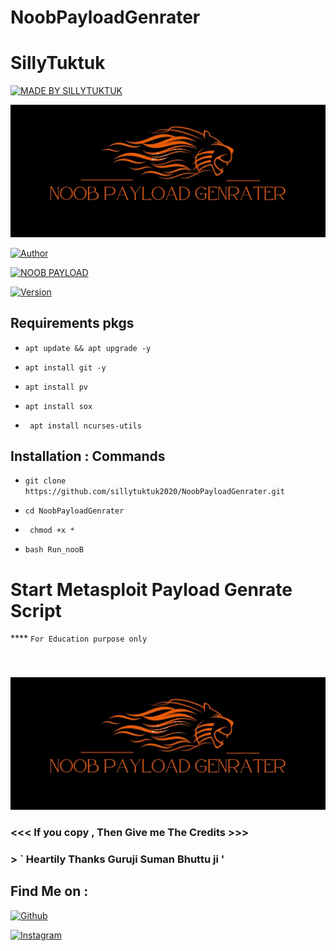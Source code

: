# NoobPayloadGenrater

# SillyTuktuk

<p align="left">

<a href="#"><img title="MADE BY SILLYTUKTUK " src="https://img.shields.io/badge/Sillytuktuk-Creations-yellowgreen?colorA=%23ff0000&colorB=%23017e40&style=for-the-badge"></a>

</p>

<p align="center">

<a href="#"><img title="Host" src="https://github.com/sillytuktuk2020/NoobPayloadGenrater/blob/master/Logo.jpg"></a>

</p>

<p align="center">

<a href="https://github.com/SillyTuktuk"><img title="Author" src="https://img.shields.io/badge/Creat%20by-Sillytuktuk2020-yellowgreen?style=for-the-badge&logo=github"></a>

<a href="#"><img title="NOOB PAYLOAD" src="https://img.shields.io/badge/NoobPayloadGenrater-Creat%20you%20Payload%20link-orange?style=for-the-badge"></a>

</p>

<p align="center">

<a href="#"><img title="Version" src="https://img.shields.io/badge/Version%20-2.0.2-yellow re?style=flat-square"></a>

</p>

## Requirements pkgs 

 * `apt update && apt upgrade -y `

 * `apt install git -y`

 * ` apt install pv `

 * ` apt install sox `

 * ` apt install ncurses-utils`

 

 ## Installation : Commands 

 

 * `git clone https://github.com/sillytuktuk2020/NoobPayloadGenrater.git `

 * `cd NoobPayloadGenrater`

 * ` chmod +x *`

 *  ` bash Run_nooB `

# Start Metasploit Payload Genrate Script 

**** ` For Education purpose only `

### 

 

<br>

<p align="center">

<img src="https://github.com/sillytuktuk2020/NoobPayloadGenrater/blob/master/IMG_20230220_225840.jpg"/>

### <<< If you copy , Then Give me The Credits >>>

### > ` Heartily Thanks Guruji Suman Bhuttu ji '

## Find Me on :

[![Github](https://img.shields.io/badge/Github-Sillytuktuk2020-green?style=for-the-badge&logo=github)](https://github.com/sillytuktuk2020)

[![Instagram](https://img.shields.io/badge/IG-decent__deep__raadhe-yellowgreen?style=for-the-badge&logo=instagram)](https://www.instagram.com/decent_deep_raadhe)
